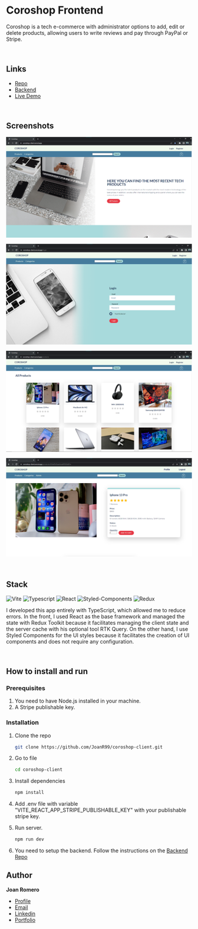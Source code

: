 # Coroshop Frontend

Coroshop is a tech e-commerce with administrator options to add, edit or delete products, allowing users to write reviews and pay through PayPal or Stripe.

&nbsp;

## Links

- [Repo](https://github.com/JoanR99/coroshop-client 'Coroshop Frontend repo')
- [Backend](https://github.com/JoanR99/coroshop-server 'Coroshop Backend repo')
- [Live Demo](https://coroshop-client.vercel.app/ 'Live View')

&nbsp;

## Screenshots

![Home Page](/screenshots/coroshop.png 'Home Page')

![Login Page](/screenshots/cs-2.png 'Login Page')

![Products Page](/screenshots/cs-3.png 'Products Page')

![Product Page](/screenshots/cs-5.png 'Product Page')

&nbsp;

## Stack

![Vite] ![Typescript] ![React] ![Styled-Components] ![Redux]

I developed this app entirely with TypeScript, which allowed me to reduce errors. In the front, I used React as the base framework and managed the state with Redux Toolkit because it facilitates managing the client state and the server cache with his optional tool RTK Query. On the other hand, I use Styled Components for the UI styles because it facilitates the creation of UI components and does not require any configuration.

&nbsp;

## How to install and run

### Prerequisites

1. You need to have Node.js installed in your machine.
2. A Stripe publishable key.

### Installation

1. Clone the repo

   ```sh
   git clone https://github.com/JoanR99/coroshop-client.git
   ```

2. Go to file

   ```sh
   cd coroshop-client
   ```

3. Install dependencies

   ```sh
   npm install
   ```

4. Add .env file with variable "VITE_REACT_APP_STRIPE_PUBLISHABLE_KEY" with your publishable stripe key.

5. Run server.

   ```sh
   npm run dev
   ```

6. You need to setup the backend. Follow the instructions on the [Backend Repo](https://github.com/JoanR99/coroshop-server 'Coroshop Backend repo')
   &nbsp;

## Author

**Joan Romero**

- [Profile](https://github.com/JoanR99 'Github Joan Romero')
- [Email](mailto:romerojoan1999@gmail.com?subject=Hi 'Hi!')
- [Linkedin](https://www.linkedin.com/in/joanr99/ 'Linkedin Joan Romero')
- [Portfolio](https://portfolio-joan-romero.vercel.app/ 'Portfolio Joan Romero')

[vite]: https://img.shields.io/badge/vite-%23646CFF.svg?style=for-the-badge&logo=vite&logoColor=white
[typescript]: https://img.shields.io/badge/typescript-%23007ACC.svg?style=for-the-badge&logo=typescript&logoColor=white
[react]: https://img.shields.io/badge/react-%2320232a.svg?style=for-the-badge&logo=react&logoColor=%2361DAFB
[styled-components]: https://img.shields.io/badge/styled--components-DB7093?style=for-the-badge&logo=styled-components&logoColor=white
[redux]: https://img.shields.io/badge/redux-%23593d88.svg?style=for-the-badge&logo=redux&logoColor=white
